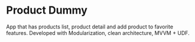 # Product Dummy

App that has products list, product detail and 
add product to favorite features. Developed with
Modularization, clean architecture, MVVM + UDF.
